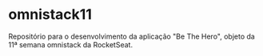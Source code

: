 # omnistack11
Repositório para o desenvolvimento da aplicação "Be The Hero", objeto da 11ª semana omnistack da RocketSeat.
